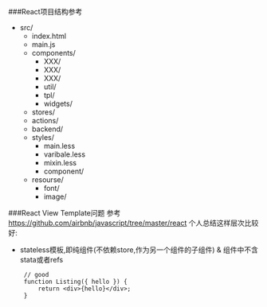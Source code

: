 ###React项目结构参考
- src/
    - index.html
    - main.js 
    - components/
        - XXX/
        - XXX/
        - XXX/
        - util/
        - tpl/
        - widgets/
    - stores/
    - actions/
    - backend/
    - styles/
        - main.less
        - varibale.less
        - mixin.less
        - component/ 
    - resourse/
        - font/
        - image/

###React View Template问题
参考 https://github.com/airbnb/javascript/tree/master/react
个人总结这样层次比较好:

- stateless模板,即纯组件(不依赖store,作为另一个组件的子组件) & 组件中不含stata或者refs 
   ```
    // good
    function Listing({ hello }) {
        return <div>{hello}</div>;
    }
   ```
    
